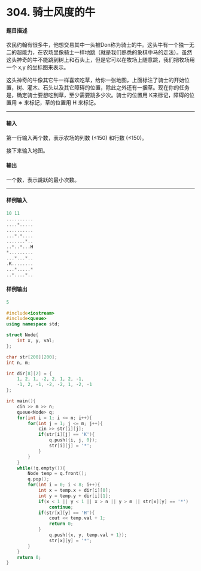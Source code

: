 # 304. 骑士风度的牛

#### 题目描述

 农民约翰有很多牛，他想交易其中一头被Don称为骑士的牛。这头牛有一个独一无二的超能力，在农场里像骑士一样地跳（就是我们熟悉的象棋中马的走法）。虽然这头神奇的牛不能跳到树上和石头上，但是它可以在牧场上随意跳，我们把牧场用一个 x,y 的坐标图来表示。

 这头神奇的牛像其它牛一样喜欢吃草，给你一张地图，上面标注了骑士的开始位置，树、灌木、石头以及其它障碍的位置，除此之外还有一捆草。现在你的任务是，确定骑士要想吃到草，至少需要跳多少次。骑士的位置用 K来标记，障碍的位置用 ∗ 来标记，草的位置用 H 来标记。

------

#### 输入

 第一行输入两个数，表示农场的列数 (≤150) 和行数 (≤150)。

 接下来输入地图。

#### 输出

 一个数，表示跳跃的最小次数。

------

#### 样例输入

```c++
10 11
..........
....*.....
..........
...*.*....
.......*..
..*..*...H
*.........
...*...*..
.K........
...*.....*
..*....*..
```

#### 样例输出

```c++
5
```

```c++
#include<iostream>
#include<queue>
using namespace std;

struct Node{
    int x, y, val;
};

char str[200][200];
int n, m;

int dir[8][2] = {
    1, 2, 1, -2, 2, 1, 2, -1,
    -1, 2, -1, -2, -2, 1, -2, -1
};

int main(){
    cin >> m >> n;
    queue<Node> q;
    for(int i = 1; i <= n; i++){
        for(int j = 1; j <= m; j++){
            cin >> str[i][j];
            if(str[i][j] == 'K'){
                q.push({i, j, 0});
                str[i][j] = '*';
            }
        }
    }
    while(!q.empty()){
        Node temp = q.front();
        q.pop();
        for(int i = 0; i < 8; i++){
            int x = temp.x + dir[i][0];
            int y = temp.y + dir[i][1];
            if(x < 1 || y < 1 || x > n || y > m || str[x][y] == '*') 
                continue;
            if(str[x][y] == 'H'){
                cout << temp.val + 1;
                return 0;
            }
                q.push({x, y, temp.val + 1});
                str[x][y] = '*';
        }
    }
    return 0;
}
```

